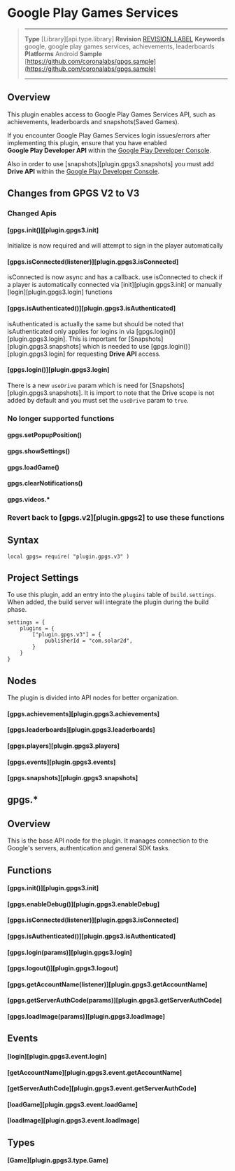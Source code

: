 # Google Play Games Services

> --------------------- ------------------------------------------------------------------------------------------
> __Type__              [Library][api.type.library]
> __Revision__          [REVISION_LABEL](REVISION_URL)
> __Keywords__          google, google play games services, achievements, leaderboards
> __Platforms__         Android
> __Sample__            [https://github.com/coronalabs/gpgs.sample](https://github.com/coronalabs/gpgs.sample)
> --------------------- ------------------------------------------------------------------------------------------


## Overview

This plugin enables access to Google Play Games Services API, such as achievements, leaderboards and snapshots(Saved Games).


<div class="docs-tip-outer docs-tip-color-alert">
<div class="docs-tip-inner-left">
<div class="fa fa-exclamation-circle" style="font-size: 35px;"></div>
</div>
<div class="docs-tip-inner-right">

If you encounter <nobr>Google Play Games Services</nobr> login issues/errors after implementing this plugin, ensure that you have enabled <nobr>__Google Play Developer API__</nobr> within the [Google Play Developer Console](https://console.developers.google.com/).


Also in order to use [snapshots][plugin.gpgs3.snapshots] you must add __Drive&nbsp;API__ within the [Google Play Developer Console](https://console.developers.google.com/).

</div>
</div>




## Changes from GPGS V2 to V3


### Changed Apis

#### [gpgs.init()][plugin.gpgs3.init]
Initialize is now required and will attempt to sign in the player automatically

#### [gpgs.isConnected(listener)][plugin.gpgs3.isConnected]
isConnected is now async and has a callback. use isConnected to check if a player is automatically connected via [init][plugin.gpgs3.init] or manually [login][plugin.gpgs3.login] functions

#### [gpgs.isAuthenticated()][plugin.gpgs3.isAuthenticated]
isAuthenticated is actually the same but should be noted that isAuthenticated only applies for logins in via [gpgs.login()][plugin.gpgs3.login]. This is important for [Snapshots][plugin.gpgs3.snapshots] which is needed to use [gpgs.login()][plugin.gpgs3.login] for requesting __Drive&nbsp;API__ access.

#### [gpgs.login()][plugin.gpgs3.login]
There is a new `useDrive` param which is need for [Snapshots][plugin.gpgs3.snapshots]. It is import to note that the Drive scope is not added by default and you must set the `useDrive` param to `true`.

### No longer supported functions

#### gpgs.setPopupPosition()

#### gpgs.showSettings()

#### gpgs.loadGame()

#### gpgs.clearNotifications()

#### gpgs.videos.*

### Revert back to [gpgs.v2][plugin.gpgs2] to use these functions



## Syntax

	local gpgs= require( "plugin.gpgs.v3" )

## Project Settings

To use this plugin, add an entry into the `plugins` table of `build.settings`. When added, the build server will integrate the plugin during the build phase.

	settings = {
		plugins = {
			["plugin.gpgs.v3"] = {
				publisherId = "com.solar2d",
			}
		}
	}

## Nodes

The plugin is divided into API nodes for better organization.

#### [gpgs.achievements][plugin.gpgs3.achievements]

#### [gpgs.leaderboards][plugin.gpgs3.leaderboards]

#### [gpgs.players][plugin.gpgs3.players]

#### [gpgs.events][plugin.gpgs3.events]

#### [gpgs.snapshots][plugin.gpgs3.snapshots]



## gpgs.*

## Overview

This is the base API node for the plugin. It manages connection to the Google's servers, authentication and general SDK tasks.

## Functions

#### [gpgs.init()][plugin.gpgs3.init]

#### [gpgs.enableDebug()][plugin.gpgs3.enableDebug]

#### [gpgs.isConnected(listener)][plugin.gpgs3.isConnected]

#### [gpgs.isAuthenticated()][plugin.gpgs3.isAuthenticated]

#### [gpgs.login(params)][plugin.gpgs3.login]

#### [gpgs.logout()][plugin.gpgs3.logout]

#### [gpgs.getAccountName(listener)][plugin.gpgs3.getAccountName]

#### [gpgs.getServerAuthCode(params)][plugin.gpgs3.getServerAuthCode]

#### [gpgs.loadImage(params)][plugin.gpgs3.loadImage]


## Events

#### [login][plugin.gpgs3.event.login]

#### [getAccountName][plugin.gpgs3.event.getAccountName]

#### [getServerAuthCode][plugin.gpgs3.event.getServerAuthCode]

#### [loadGame][plugin.gpgs3.event.loadGame]

#### [loadImage][plugin.gpgs3.event.loadImage]

## Types

#### [Game][plugin.gpgs3.type.Game]

